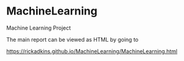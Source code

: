 # MachineLearning
Machine Learning Project

The main report can be viewed as HTML by going to 

https://rickadkins.github.io/MachineLearning/MachineLearning.html
